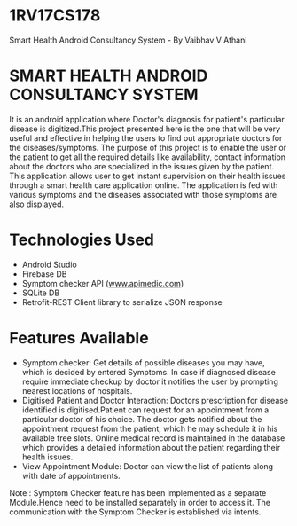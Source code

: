 # 1RV17CS178
Smart Health Android Consultancy System - By Vaibhav V Athani

# **SMART HEALTH ANDROID CONSULTANCY SYSTEM**

It is an android application where Doctor's diagnosis for patient's particular disease is digitized.This project presented here is the one that will be very useful and effective in helping the users to find out appropriate doctors for the diseases/symptoms. The purpose of this project is to enable the user or the patient to get all the required details like availability, contact information about the doctors who are specialized in the issues given by the patient. This application allows user to get instant supervision on their health issues through a smart health care application online. The application is fed with various symptoms and the diseases associated with those symptoms are also displayed. 

# **Technologies Used**

-	Android Studio
-	Firebase DB 
-	Symptom checker API (www.apimedic.com)
-	SQLite DB
-	Retrofit-REST Client library to serialize JSON response 

# **Features Available**

- Symptom checker: Get details of possible diseases you may have, which is decided by entered Symptoms. In case if diagnosed disease require immediate checkup by doctor it notifies the user by prompting nearest locations of hospitals.
- Digitised Patient and Doctor Interaction: Doctors prescription for disease identified is digitised.Patient can request for an appointment from a particular doctor of his choice. The doctor gets notified about the appointment request from the patient, which he may schedule it in his available free slots. Online medical record is maintained in the database which provides a detailed information about the patient regarding their health issues.
- View Appointment Module: Doctor can view the list of patients along with date of appointments.

Note : Symptom Checker feature has been implemented as a separate Module.Hence need to be installed separately in order to access it.
The communication with the Symptom Checker is established via intents.

